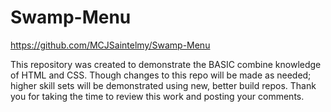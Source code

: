 # Swamp-Menu
https://github.com/MCJSaintelmy/Swamp-Menu

This repository was created to demonstrate the BASIC combine knowledge of HTML and CSS.
Though changes to this repo will be made as needed; higher skill sets will be demonstrated using new, better build repos. 
Thank you for taking the time to review this work and posting your comments.  
